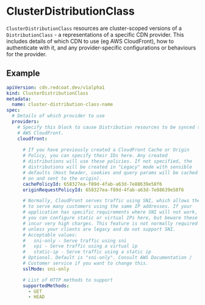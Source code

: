 # ClusterDistributionClass

`ClusterDistributionClass` resources are cluster-scoped versions of a
`DistributionClass` - a representations of a specific CDN provider. This
includes details of which CDN to use (eg AWS CloudFront), how to
authenticate with it, and any provider-specific configurations or
behaviours for the provider.

## Example

```yaml
apiVersion: cdn.redcoat.dev/v1alpha1
kind: ClusterDistributionClass
metadata:
  name: cluster-distribution-class-name
spec:
  # Details of which provider to use
  providers:
    # Specify this block to cause Distribution resources to be synced to
    # AWS CloudFront.
    cloudfront:
      
      # If you have previously created a CloudFront Cache or Origin
      # Policy, you can specify their IDs here. Any created
      # distributions will use these policies. If not specified, the
      # distributions will be created in "Legacy" mode with sensible
      # defaults (Host header, cookies and query params will be cached
      # on and sent to the origin).
      cachePolicyId: 658327ea-f89d-4fab-a63d-7e88639e58f6
      originRequestPolicyId: 658327ea-f89d-4fab-a63d-7e88639e58f6

      # Normally, CloudFront serves traffic using SNI, which allows them
      # to serve many customers using the same IP addresses. If your
      # application has specific requirements where SNI will not work,
      # you can configure static or virtual IPs here, but beware these
      # incur very high charges. This feature is not normally required
      # unless your clients are legacy and do not support SNI.
      # Acceptable values:
      #   sni-only - Serve traffic using sni
      #   vpi - Serve traffic using a virtual ip
      #   static-ip - Serve traffic using a static ip
      # Optional. Default is "sni-only". Consult AWS Documentation /
      # Customer service if you want to change this.
      sslMode: sni-only

      # List of HTTP methods to support
      supportedMethods:
        - GET
        - HEAD
```
